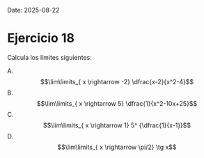 Date: 2025-08-22

# Ejercicio 18

 
Calcula los límites siguientes:

A.   $$\lim\limits_{ x \rightarrow  -2}  \dfrac{x-2}{x^2-4}$$ 
B.   $$\lim\limits_{ x \rightarrow  5}  \dfrac{1}{x^2-10x+25}$$ 
C.   $$\lim\limits_{ x \rightarrow  1}  5^ {\dfrac{1}{x-1}}$$ 
D.   $$\lim\limits_{ x \rightarrow  \pi/2}  \tg  x$$ 
